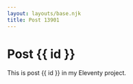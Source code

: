 ```yaml
---
layout: layouts/base.njk
title: Post 13901
---
```


# Post {{ id }}

This is post {{ id }} in my Eleventy project.
